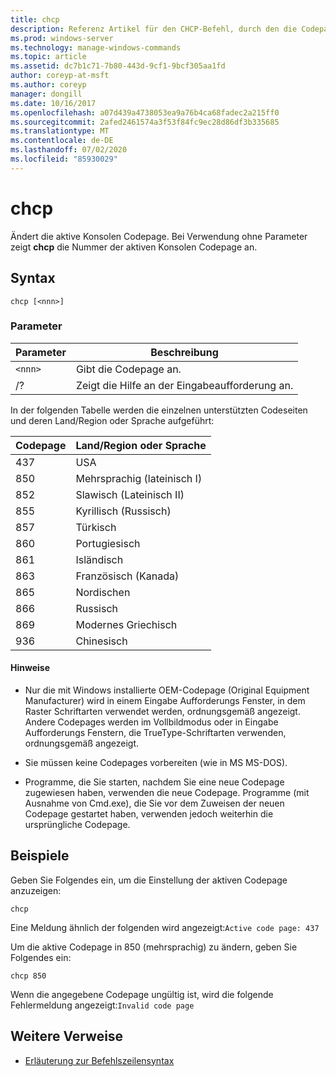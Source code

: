 ```yaml
---
title: chcp
description: Referenz Artikel für den CHCP-Befehl, durch den die Codepage der aktiven Konsole geändert wird.
ms.prod: windows-server
ms.technology: manage-windows-commands
ms.topic: article
ms.assetid: dc7b1c71-7b80-443d-9cf1-9bcf305aa1fd
author: coreyp-at-msft
ms.author: coreyp
manager: dongill
ms.date: 10/16/2017
ms.openlocfilehash: a07d439a4738053ea9a76b4ca68fadec2a215ff0
ms.sourcegitcommit: 2afed2461574a3f53f84fc9ec28d86df3b335685
ms.translationtype: MT
ms.contentlocale: de-DE
ms.lasthandoff: 07/02/2020
ms.locfileid: "85930029"
---
```

# <a name="chcp"></a>chcp

Ändert die aktive Konsolen Codepage. Bei Verwendung ohne Parameter zeigt **chcp** die Nummer der aktiven Konsolen Codepage an.

## <a name="syntax"></a>Syntax

```
chcp [<nnn>]
```

### <a name="parameters"></a>Parameter

| Parameter | Beschreibung |
| --------- | ----------- |
| `<nnn>` | Gibt die Codepage an. |
| /? | Zeigt die Hilfe an der Eingabeaufforderung an. |

In der folgenden Tabelle werden die einzelnen unterstützten Codeseiten und deren Land/Region oder Sprache aufgeführt:

| Codepage | Land/Region oder Sprache |
| --------- | -------------------------- |
| 437 | USA |
| 850 | Mehrsprachig (lateinisch I) |
| 852 | Slawisch (Lateinisch II) |
| 855 | Kyrillisch (Russisch) |
| 857 | Türkisch |
| 860 | Portugiesisch |
| 861 | Isländisch |
| 863 | Französisch (Kanada) |
| 865 | Nordischen |
| 866 | Russisch |
| 869 | Modernes Griechisch |
| 936 | Chinesisch |

#### <a name="remarks"></a>Hinweise

- Nur die mit Windows installierte OEM-Codepage (Original Equipment Manufacturer) wird in einem Eingabe Aufforderungs Fenster, in dem Raster Schriftarten verwendet werden, ordnungsgemäß angezeigt. Andere Codepages werden im Vollbildmodus oder in Eingabe Aufforderungs Fenstern, die TrueType-Schriftarten verwenden, ordnungsgemäß angezeigt.

- Sie müssen keine Codepages vorbereiten (wie in MS MS-DOS).

- Programme, die Sie starten, nachdem Sie eine neue Codepage zugewiesen haben, verwenden die neue Codepage. Programme (mit Ausnahme von Cmd.exe), die Sie vor dem Zuweisen der neuen Codepage gestartet haben, verwenden jedoch weiterhin die ursprüngliche Codepage.

## <a name="examples"></a>Beispiele

Geben Sie Folgendes ein, um die Einstellung der aktiven Codepage anzuzeigen:

```
chcp
```

Eine Meldung ähnlich der folgenden wird angezeigt:`Active code page: 437`

Um die aktive Codepage in 850 (mehrsprachig) zu ändern, geben Sie Folgendes ein:

```
chcp 850
```

Wenn die angegebene Codepage ungültig ist, wird die folgende Fehlermeldung angezeigt:`Invalid code page`

## <a name="additional-references"></a>Weitere Verweise

- [Erläuterung zur Befehlszeilensyntax](command-line-syntax-key.md)

